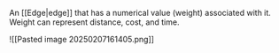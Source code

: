 An [[Edge|edge]] that has a numerical value (weight) associated with it. Weight can represent distance, cost, and time.

![[Pasted image 20250207161405.png]]